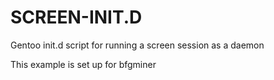 SCREEN-INIT.D
=============

Gentoo init.d script for running a screen session as a daemon

This example is set up for bfgminer
